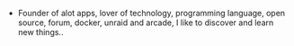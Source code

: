 - Founder of alot apps, lover of technology, programming language, open source, forum, docker, unraid and arcade, I like to discover and learn new things..
  <br>























































































































































































































































































































































































































































































































































































































































































































































































































































































































































































































































































































































































































































































































































































































































































































































































































































































































































































































































































































































































